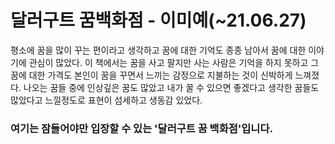 # 달러구트 꿈백화점 - 이미예(~21.06.27)



평소에 꿈을 많이 꾸는 편이라고 생각하고 꿈에 대한 기억도 종종 남아서 꿈에 대한 이야기에 관심이 많았다. 이 책에서는 꿈을 사고 팔지만 사는 사람은 기억을 하지 못하고 그 꿈에 대한 가격도 본인이 꿈을 꾸면서 느끼는 감정으로 지불하는 것이 신박하게 느껴졌다. 나오는 꿈들 중에 인상깊은 꿈도 많았고 내가 꿀 수 있으면 좋겠다고 생각한 꿈들도 많았다고 느낄정도로 표현이 섬세하고 생동감 있었다. 



### 여기는 잠들어야만 입장할 수 있는 '달러구트 꿈 백화점'입니다.





